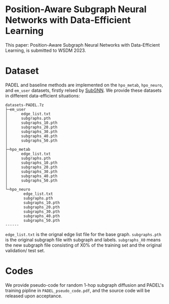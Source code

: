 # Position-Aware Subgraph Neural Networks with Data-Efficient Learning
This paper: Position-Aware Subgraph Neural Networks with Data-Efficient Learning, is submitted to WSDM 2023.
# Dataset
PADEL and baseline methods are implemented on the ``hpo_metab``, ``hpo_neuro``, and ``em_user`` datasets, firstly relsed by [SubGNN](https://www.dropbox.com/sh/zv7gw2bqzqev9yn/AACR9iR4Ok7f9x1fIAiVCdj3a?dl=0).
We provide these datasets in different data-efficient situations:
```
datasets-PADEL.7z
├─em_user
│      edge_list.txt
│      subgraphs.pth
│      subgraphs_10.pth
│      subgraphs_20.pth
│      subgraphs_30.pth
│      subgraphs_40.pth
│      subgraphs_50.pth
│
├─hpo_metab
│      edge_list.txt
│      subgraphs.pth
│      subgraphs_10.pth
│      subgraphs_20.pth
│      subgraphs_30.pth
│      subgraphs_40.pth
│      subgraphs_50.pth
│
└─hpo_neuro
        edge_list.txt
        subgraphs.pth
        subgraphs_10.pth
        subgraphs_20.pth
        subgraphs_30.pth
        subgraphs_40.pth
        subgraphs_50.pth
------ 
```

``edge_list.txt`` is the orignal edge list file for the base graph. ``subgraphs.pth`` is the original subgraph file with subgraph and labels.
``subgraphs_X0`` means the new subgraph file consisting of X0% of the training set and the original validation/ test set.


# Codes
We provide pseudo-code for random 1-hop subgraph diffusion and PADEL's training pipline in ``PADEL_pseudo_code.pdf``, and the source code will be released upon acceptance.
